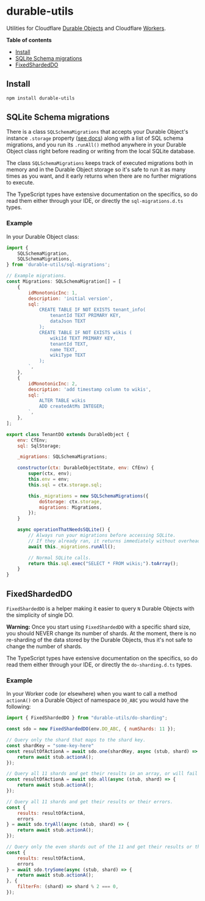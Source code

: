 # durable-utils

Utilities for Cloudflare [Durable Objects](https://developers.cloudflare.com/durable-objects/) and Cloudflare [Workers](https://developers.cloudflare.com/workers/).

**Table of contents**

- [Install](#install)
- [SQLite Schema migrations](#sqlite-schema-migrations)
- [FixedShardedDO](#fixedshardeddo)

## Install

```sh
npm install durable-utils
```

## SQLite Schema migrations

There is a class `SQLSchemaMigrations` that accepts your Durable Object's instance `.storage` property ([see docs](https://developers.cloudflare.com/durable-objects/api/state/#storage)) along with a list of SQL schema migrations, and you run its `.runAll()` method anywhere in your Durable Object class right before reading or writing from the local SQLite database.

The class `SQLSchemaMigrations` keeps track of executed migrations both in memory and in the Durable Object storage so it's safe to run it as many times as you want, and it early returns when there are no further migrations to execute.

The TypeScript types have extensive documentation on the specifics, so do read them either through your IDE, or directly the `sql-migrations.d.ts` types.

### Example

In your Durable Object class:

```javascript
import {
    SQLSchemaMigration,
    SQLSchemaMigrations,
} from 'durable-utils/sql-migrations';

// Example migrations.
const Migrations: SQLSchemaMigration[] = [
    {
        idMonotonicInc: 1,
        description: 'initial version',
        sql: `
            CREATE TABLE IF NOT EXISTS tenant_info(
                tenantId TEXT PRIMARY KEY,
                dataJson TEXT
            );
            CREATE TABLE IF NOT EXISTS wikis (
                wikiId TEXT PRIMARY KEY,
                tenantId TEXT,
                name TEXT,
                wikiType TEXT
            );
        `,
    },
    {
        idMonotonicInc: 2,
        description: 'add timestamp column to wikis',
        sql: `
            ALTER TABLE wikis
            ADD createdAtMs INTEGER;
        `,
    },
];

export class TenantDO extends DurableObject {
    env: CfEnv;
    sql: SqlStorage;

    _migrations: SQLSchemaMigrations;

    constructor(ctx: DurableObjectState, env: CfEnv) {
        super(ctx, env);
        this.env = env;
        this.sql = ctx.storage.sql;

        this._migrations = new SQLSchemaMigrations({
            doStorage: ctx.storage,
            migrations: Migrations,
        });
    }

    async operationThatNeedsSQLite() {
        // Always run your migrations before accessing SQLite.
        // If they already ran, it returns immediately without overhead.
        await this._migrations.runAll();

        // Normal SQLite calls.
        return this.sql.exec("SELECT * FROM wikis;").toArray();
    }
}
```

## FixedShardedDO

`FixedShardedDO` is a helper making it easier to query `N` Durable Objects with the simplicity of single DO.

**Warning:** Once you start using `FixedShardedDO` with a specific shard size, you should NEVER change its number of shards.
At the moment, there is no re-sharding of the data stored by the Durable Objects, thus it's not safe to change the number of shards.

The TypeScript types have extensive documentation on the specifics, so do read them either through your IDE, or directly the `do-sharding.d.ts` types.

### Example

In your Worker code (or elsewhere) when you want to call a method `actionA()` on a Durable Object of namespace `DO_ABC` you would have the following:

```javascript
import { FixedShardedDO } from "durable-utils/do-sharding";

const sdo = new FixedShardedDO(env.DO_ABC, { numShards: 11 });

// Query only the shard that maps to the shard key.
const shardKey = "some-key-here"
const resultOfActionA = await sdo.one(shardKey, async (stub, shard) => {
    return await stub.actionA();
});

// Query all 11 shards and get their results in an array, or will fail with the first error thrown.
const resultOfActionA = await sdo.all(async (stub, shard) => {
    return await stub.actionA();
});

// Query all 11 shards and get their results or their errors.
const {
    results: resultOfActionA,
    errors
} = await sdo.tryAll(async (stub, shard) => {
    return await stub.actionA();
});

// Query only the even shards out of the 11 and get their results or their errors.
const {
    results: resultOfActionA,
    errors
} = await sdo.trySome(async (stub, shard) => {
    return await stub.actionA();
}, {
    filterFn: (shard) => shard % 2 === 0,
});
```
